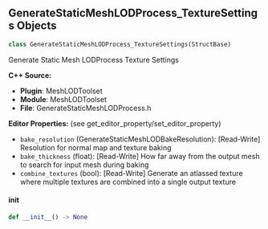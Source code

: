 ## GenerateStaticMeshLODProcess_TextureSettings Objects

```python
class GenerateStaticMeshLODProcess_TextureSettings(StructBase)
```

Generate Static Mesh LODProcess Texture Settings

**C++ Source:**

- **Plugin**: MeshLODToolset
- **Module**: MeshLODToolset
- **File**: GenerateStaticMeshLODProcess.h

**Editor Properties:** (see get_editor_property/set_editor_property)

- ``bake_resolution`` (GenerateStaticMeshLODBakeResolution):  [Read-Write] Resolution for normal map and texture baking
- ``bake_thickness`` (float):  [Read-Write] How far away from the output mesh to search for input mesh during baking
- ``combine_textures`` (bool):  [Read-Write] Generate an atlassed texture where multiple textures are combined into a single output texture

<a id="unreal.GenerateStaticMeshLODProcess_TextureSettings.__init__"></a>

#### __init__

```python
def __init__() -> None
```

<a id="unreal.GenerateStaticMeshLODProcess_UVSettings"></a>